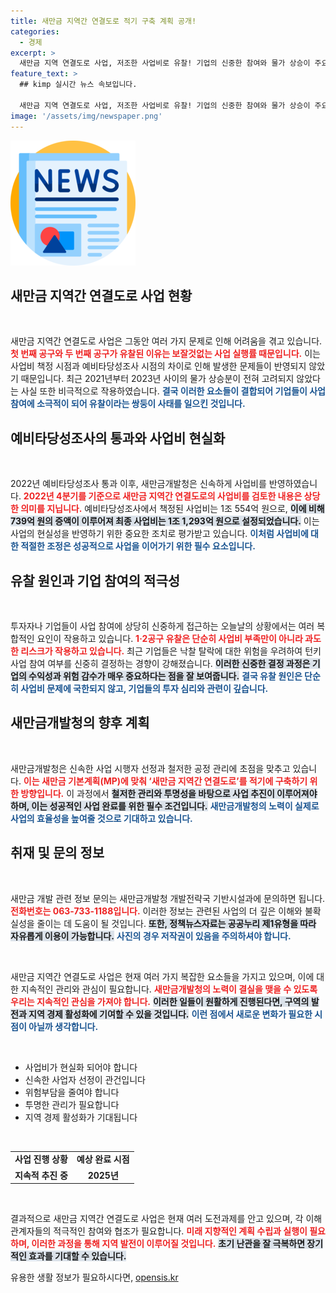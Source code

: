 ```yaml
---
title: 새만금 지역간 연결도로 적기 구축 계획 공개!
categories:
  - 경제
excerpt: >
  새만금 지역 연결도로 사업, 저조한 사업비로 유찰! 기업의 신중한 참여와 물가 상승이 주요 원인으로 지적되는 가운데, 새만금개발청은 사업비 현실화에 나섭니다. 과연 이 프로젝트는 언제 성공적으로 진행될까? 클릭해서 자세히 알아보세요!
feature_text: >
  ## kimp 실시간 뉴스 속보입니다.

  새만금 지역 연결도로 사업, 저조한 사업비로 유찰! 기업의 신중한 참여와 물가 상승이 주요 원인으로 지적되는 가운데, 새만금개발청은 사업비 현실화에 나섭니다. 과연 이 프로젝트는 언제 성공적으로 진행될까? 클릭해서 자세히 알아보세요!
image: '/assets/img/newspaper.png'
---
```


<p><img src="/assets/img/newspaper.png" alt="kimplant 속보" /></p>

<h2 data-ke-size="size26">새만금 지역간 연결도로 사업 현황</h2>

<p data-ke-size="size16">&nbsp;</p>

<p>새만금 지역간 연결도로 사업은 그동안 여러 가지 문제로 인해 어려움을 겪고 있습니다. <b><span style="color: #ee2323;">첫 번째 공구와 두 번째 공구가 유찰된 이유는 보잘것없는 사업 실행률 때문입니다.</span></b> 이는 사업비 책정 시점과 예비타당성조사 시점의 차이로 인해 발생한 문제들이 반영되지 않았기 때문입니다. 최근 2021년부터 2023년 사이의 물가 상승분이 전혀 고려되지 않았다는 사실 또한 비극적으로 작용하였습니다. <b><span style="color: #1a5490;">결국 이러한 요소들이 결합되어 기업들이 사업 참여에 소극적이 되어 유찰이라는 쌍둥이 사태를 일으킨 것입니다.</span></b> </p>

<h2 data-ke-size="size26">예비타당성조사의 통과와 사업비 현실화</h2>

<p data-ke-size="size16">&nbsp;</p>

<p>2022년 예비타당성조사 통과 이후, 새만금개발청은 신속하게 사업비를 반영하였습니다. <b><span style="color: #ee2323;">2022년 4분기를 기준으로 새만금 지역간 연결도로의 사업비를 검토한 내용은 상당한 의미를 지닙니다.</span></b> 예비타당성조사에서 책정된 사업비는 1조 554억 원으로, <b><span style="background-color: #21538527;">이에 비해 739억 원의 증액이 이루어져 최종 사업비는 1조 1,293억 원으로 설정되었습니다.</span></b> 이는 사업의 현실성을 반영하기 위한 중요한 조치로 평가받고 있습니다. <b><span style="color: #1a5490;">이처럼 사업비에 대한 적절한 조정은 성공적으로 사업을 이어가기 위한 필수 요소입니다.</span></b> </p>

<h2 data-ke-size="size26">유찰 원인과 기업 참여의 적극성</h2>

<p data-ke-size="size16">&nbsp;</p>

<p>투자자나 기업들이 사업 참여에 상당히 신중하게 접근하는 오늘날의 상황에서는 여러 복합적인 요인이 작용하고 있습니다. <b><span style="color: #ee2323;">1·2공구 유찰은 단순히 사업비 부족만이 아니라 과도한 리스크가 작용하고 있습니다.</span></b> 최근 기업들은 낙찰 탈락에 대한 위험을 우려하여 턴키 사업 참여 여부를 신중히 결정하는 경향이 강해졌습니다. <b><span style="background-color: #21538527;">이러한 신중한 결정 과정은 기업의 수익성과 위험 감수가 매우 중요하다는 점을 잘 보여줍니다.</span></b> <b><span style="color: #1a5490;">결국 유찰 원인은 단순히 사업비 문제에 국한되지 않고, 기업들의 투자 심리와 관련이 깊습니다.</span></b> </p>

<h2 data-ke-size="size26">새만금개발청의 향후 계획</h2>

<p data-ke-size="size16">&nbsp;</p>

<p>새만금개발청은 신속한 사업 시행자 선정과 철저한 공정 관리에 초점을 맞추고 있습니다. <b><span style="color: #ee2323;">이는 새만금 기본계획(MP)에 맞춰 ‘새만금 지역간 연결도로’를 적기에 구축하기 위한 방향입니다.</span></b> 이 과정에서 <b><span style="background-color: #21538527;">철저한 관리와 투명성을 바탕으로 사업 추진이 이루어져야 하며, 이는 성공적인 사업 완료를 위한 필수 조건입니다.</span></b> <b><span style="color: #1a5490;">새만금개발청의 노력이 실제로 사업의 효율성을 높여줄 것으로 기대하고 있습니다.</span></b> </p>

<h2 data-ke-size="size26">취재 및 문의 정보</h2>

<p data-ke-size="size16">&nbsp;</p>

<p>새만금 개발 관련 정보 문의는 새만금개발청 개발전략국 기반시설과에 문의하면 됩니다. <b><span style="color: #ee2323;">전화번호는 063-733-1188입니다.</span></b> 이러한 정보는 관련된 사업의 더 깊은 이해와 불확실성을 줄이는 데 도움이 될 것입니다. <b><span style="background-color: #21538527;">또한, 정책뉴스자료는 공공누리 제1유형을 따라 자유롭게 이용이 가능합니다.</span></b> <b><span style="color: #1a5490;">사진의 경우 저작권이 있음을 주의하셔야 합니다.</span></b> </p>

<p data-ke-size="size16">&nbsp;</p>

<p>새만금 지역간 연결도로 사업은 현재 여러 가지 복잡한 요소들을 가지고 있으며, 이에 대한 지속적인 관리와 관심이 필요합니다. <b><span style="color: #ee2323;">새만금개발청의 노력이 결실을 맺을 수 있도록 우리는 지속적인 관심을 가져야 합니다.</span></b> <b><span style="background-color: #21538527;">이러한 일들이 원활하게 진행된다면, 구역의 발전과 지역 경제 활성화에 기여할 수 있을 것입니다.</span></b> <b><span style="color: #1a5490;">이런 점에서 새로운 변화가 필요한 시점이 아닐까 생각합니다.</span></b> </p>

<p data-ke-size="size16">&nbsp;</p>

<ul>
  <li>사업비가 현실화 되어야 합니다</li>
  <li>신속한 사업자 선정이 관건입니다</li>
  <li>위험부담을 줄여야 합니다</li>
  <li>투명한 관리가 필요합니다</li>
  <li>지역 경제 활성화가 기대됩니다</li>
</ul>

<p data-ke-size="size16">&nbsp;</p>

<table>
  <tr>
    <td style="text-align: center; height: 17px;"><b>사업 진행 상황</b></td>
    <td style="text-align: center; height: 17px;"><b>예상 완료 시점</b></td>
  </tr>
  <tr>
    <td style="text-align: center; height: 17px;"><b>지속적 추진 중</b></td>
    <td style="text-align: center; height: 17px;"><b>2025년</b></td>
  </tr>
</table>

<p data-ke-size="size16">&nbsp;</p> 

<p>결과적으로 새만금 지역간 연결도로 사업은 현재 여러 도전과제를 안고 있으며, 각 이해관계자들의 적극적인 참여와 협조가 필요합니다. <b><span style="color: #ee2323;">미래 지향적인 계획 수립과 실행이 필요하며, 이러한 과정을 통해 지역 발전이 이루어질 것입니다.</span></b> <b><span style="background-color: #21538527;">초기 난관을 잘 극복하면 장기적인 효과를 기대할 수 있습니다.</span></b></p>
유용한 생활 정보가 필요하시다면, <a href="https://opensis.kr" rel="dofollow">opensis.kr</a>


